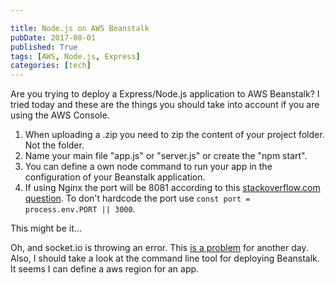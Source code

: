 ```yaml
---

title: Node.js on AWS Beanstalk
pubDate: 2017-08-01
published: True
tags: [AWS, Node.js, Express]
categories: [tech]
---
```


Are you trying to deploy a Express/Node.js application to AWS Beanstalk? I tried today and these are the things you should take into account if you are using the AWS Console.

1. When uploading a .zip you need to zip the content of your project folder. Not the folder.
2. Name your main file "app.js" or "server.js" or create the "npm start".
3. You can define a own node command to run your app in the configuration of your Beanstalk application.
4. If using Nginx the port will be 8081 according to this [stackoverflow.com question](https://stackoverflow.com/questions/36968989/cant-deploy-node-restify-app-to-aws-eb). To don't hardcode the port use `const port = process.env.PORT || 3000`.

This might be it…

Oh, and socket.io is throwing an error. This [is a problem](https://github.com/socketio/socket.io/issues/1942) for another day. Also, I should take a look at the command line tool for deploying Beanstalk. It seems I can define a aws region for an app.
